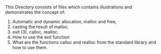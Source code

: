 This Directory consists of files which contains illustrations and demonstrates the concept of:

1. Automatic and dynamic allocation, malloc and free,
2. casting the result of malloc.
3. exit (3), calloc, realloc.
4. How to use the exit function
5. What are the functions calloc and realloc from the standard library and how to use them.
